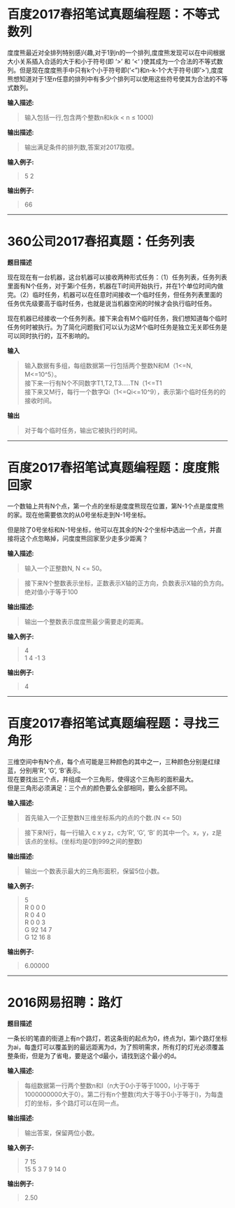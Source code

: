 # 百度2017春招笔试真题编程题：不等式数列 



度度熊最近对全排列特别感兴趣,对于1到n的一个排列,度度熊发现可以在中间根据大小关系插入合适的大于和小于符号(即 ‘>’ 和 ‘<‘ )使其成为一个合法的不等式数列。但是现在度度熊手中只有k个小于符号即(‘<”)和n-k-1个大于符号(即’>’),度度熊想知道对于1至n任意的排列中有多少个排列可以使用这些符号使其为合法的不等式数列。

**输入描述:**

> 输入包括一行,包含两个整数n和k(k < n ≤ 1000)

**输出描述:**

> 输出满足条件的排列数,答案对2017取模。

**输入例子:**

> 5 2

**输出例子:**

> 66

---- 
# 360公司2017春招真题：任务列表 


**题目描述**

现在现在有一台机器，这台机器可以接收两种形式任务：（1）任务列表，任务列表里面有N个任务，对于第i个任务，机器在Ti时间开始执行，并在1个单位时间内做完。（2）临时任务，机器可以在任意时间接收一个临时任务，但任务列表里面的任务优先级要高于临时任务，也就是说当机器空闲的时候才会执行临时任务。

现在机器已经接收一个任务列表。接下来会有M个临时任务，我们想知道每个临时任务何时被执行。为了简化问题我们可以认为这M个临时任务是独立无关即任务是可以同时执行的，互不影响的。

**输入**

> 输入数据有多组，每组数据第一行包括两个整数N和M（1<=N, M<=10^5）。  
> 接下来一行有N个不同数字T1,T2,T3…..TN（1<=T1  
> 接下来又M行，每行一个数字Qi（1<=Qi<=10^9），表示第i个临时任务的的接收时间。

**输出**

> 对于每个临时任务，输出它被执行的时间。




---- 

# 百度2017春招笔试真题编程题：度度熊回家 


一个数轴上共有N个点，第一个点的坐标是度度熊现在位置，第N-1个点是度度熊的家。现在他需要依次的从0号坐标走到N-1号坐标。

但是除了0号坐标和N-1号坐标，他可以在其余的N-2个坐标中选出一个点，并直接将这个点忽略掉，问度度熊回家至少走多少距离？

**输入描述:**

> 输入一个正整数N, N <= 50。

> 接下来N个整数表示坐标，正数表示X轴的正方向，负数表示X轴的负方向。绝对值小于等于100

**输出描述:**

> 输出一个整数表示度度熊最少需要走的距离。

**输入例子:**

> 4  
> 1 4 -1 3

**输出例子:**

> 4



---- 

# 百度2017春招笔试真题编程题：寻找三角形 


三维空间中有N个点，每个点可能是三种颜色的其中之一，三种颜色分别是红绿蓝，分别用’R’, ‘G’, ‘B’表示。  
现在要找出三个点，并组成一个三角形，使得这个三角形的面积最大。  
但是三角形必须满足：三个点的颜色要么全部相同，要么全部不同。

**输入描述:**

> 首先输入一个正整数N三维坐标系内的点的个数.(N <= 50)

> 接下来N行，每一行输入 c x y z，c为’R’, ‘G’, ‘B’ 的其中一个。x，y，z是该点的坐标。(坐标均是0到999之间的整数)

**输出描述:**

> 输出一个数表示最大的三角形面积，保留5位小数。

**输入例子:**

> 5  
> R 0 0 0  
> R 0 4 0  
> R 0 0 3  
> G 92 14 7  
> G 12 16 8

**输出例子:**

> 6.00000



---- 


# 2016网易招聘：路灯 


**题目描述**

一条长l的笔直的街道上有n个路灯，若这条街的起点为0，终点为l，第i个路灯坐标为ai，每盏灯可以覆盖到的最远距离为d，为了照明需求，所有灯的灯光必须覆盖整条街，但是为了省电，要是这个d最小，请找到这个最小的d。

**输入描述:**

> 每组数据第一行两个整数n和l（n大于0小于等于1000，l小于等于1000000000大于0）。第二行有n个整数(均大于等于0小于等于l)，为每盏灯的坐标，多个路灯可以在同一点。

**输出描述:**

> 输出答案，保留两位小数。

**输入例子:**

> 7 15  
> 15 5 3 7 9 14 0

**输出例子:**

> 2.50



